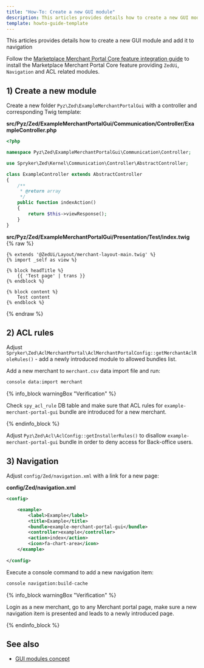 ```yaml
---
title: "How-To: Create a new GUI module"
description: This articles provides details how to create a new GUI module
template: howto-guide-template
---
```


This articles provides details how to create a new GUI module and add it to navigation

Follow the [Marketplace Merchant Portal Core feature integration guide](/docs/marketplace/dev/feature-integration-guides/202108.0/marketplace-merchant-portal-core-feature-integration.html) 
to install the Marketplace Merchant Portal Core feature providing ``ZedUi``, ``Navigation`` and ACL related modules.

## 1) Create a new module

Create a new folder ``Pyz\Zed\ExampleMerchantPortalGui`` with a controller and corresponding Twig template:

**src/Pyz/Zed/ExampleMerchantPortalGui/Communication/Controller/ExampleController.php**
```php
<?php

namespace Pyz\Zed\ExampleMerchantPortalGui\Communication\Controller;

use Spryker\Zed\Kernel\Communication\Controller\AbstractController;

class ExampleController extends AbstractController
{
    /**
     * @return array
     */
    public function indexAction()
    {
        return $this->viewResponse();
    }
}
```

**src/Pyz/Zed/ExampleMerchantPortalGui/Presentation/Test/index.twig**
{% raw %}
```twig
{% extends '@ZedUi/Layout/merchant-layout-main.twig' %}
{% import _self as view %}

{% block headTitle %}
    {{ 'Test page' | trans }}
{% endblock %}

{% block content %}
    Test content
{% endblock %}

```
{% endraw %}

## 2) ACL rules

Adjust ``Spryker\Zed\AclMerchantPortal\AclMerchantPortalConfig::getMerchantAclRoleRules()`` - add a newly introduced module to allowed bundles list.

Add a new merchant to ``merchant.csv`` data import file and run:

```bash
console data:import merchant
```

{% info_block warningBox "Verification" %}

Check ``spy_acl_rule`` DB table and make sure that ACL rules for ``example-merchant-portal-gui`` bundle are introduced for a new merchant.

{% endinfo_block %}

Adjust ``Pyz\Zed\Acl\AclConfig::getInstallerRules()`` to disallow ``example-merchant-portal-gui`` bundle in order to 
deny access for Back-office users.

## 3) Navigation

Adjust ``config/Zed/navigation.xml`` with a link for a new page:

**config/Zed/navigation.xml**
```xml
<config>

    <example>
        <label>Example</label>
        <title>Example</title>
        <bundle>example-merchant-portal-gui</bundle>
        <controller>example</controller>
        <action>index</action>
        <icon>fa-chart-area</icon>
    </example>
    
</config>
```

Execute a console command to add a new navigation item:

```bash
console navigation:build-cache
```

{% info_block warningBox "Verification" %}

Login as a new merchant, go to any Merchant portal page, make sure a new navigation item is presented and leads to a newly introduced page.

{% endinfo_block %}

## See also

- [GUI modules concept](/docs/marketplace/dev/back-end/marketplace-merchant-portal-core-feature/gui-modules-concept.html)
